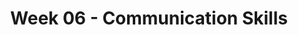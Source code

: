 ---
layout: single_embed_slide
title: "Week 06 - Communication Skills"
presentation_id: 8hWHQi
canonical_url: /presentations/8hWHQi/
slides:
  - slide_name: ../deck-5785-large-0.jpeg
    slide_thumbnail: ../deck-5785-thumb-0.jpeg
    slide_text: >
      <p><strong>Location</strong>: Online - Zoom<br />
      <strong>Time</strong>: Monday’s from 5:30-8:15<br />
      <strong>Week 06</strong>:  09/28/20<br />
      <strong>Topic and Content Area</strong>: Communication Skills<br />
      <strong>Reading Assignment</strong>: Hepworth et al. (2017) chapters five and six<br />
      <strong>Assignments Due</strong>:</p>
      <ul>
      <li>
      <strong>A–02: Asynchronous Class Engagement</strong> Communication Skills Teach-Back Video Post by Friday 10/02/20 at 11:55 PM and two replies by Sunday 10/04/20 at 11:55 PM <em>via my Heritage Course Forums</em>
      </li>
      <li>
      <strong>A–03: Reading Quiz</strong> for chapters five and six is due at 5:30 PM before class <em>via My Heritage</em>
      </li>
      </ul>
      <p><strong>Other Important Information</strong>: N/A</p>
      
  - slide_name: ../deck-5785-large-1.jpeg
    slide_thumbnail: ../deck-5785-thumb-1.jpeg
    slide_text: >
      <ul>
      <li>The Facilitative conditions</li>
      <li>Empathy</li>
      <li>Authenticity</li>
      <li>The Empathic Communication Scale</li>
      </ul>
      
  - slide_name: ../deck-5785-large-2.jpeg
    slide_thumbnail: ../deck-5785-thumb-2.jpeg
    slide_text: >
      <blockquote>
      <p>As we have talked about, relationship and client belief in the process is key to having positive outcomes.</p>
      </blockquote>
      <blockquote>
      <p>Nearly half of the outcome relies on fundamental skills and abilities that social workers need to learn, apart from the type of treatment offered
      (As cited by Hepworth — Adams et al., 2008; Miller et al., 2013)</p>
      </blockquote>
      <p>Factor | Percentage
      —- | —-
      Client or extra-therapeutic factors | 40%
      Relationship factors | 30%
      Placebo, hope, and expectancy factors | 15%
      Model / technique factors | 15%</p>
      
  - slide_name: ../deck-5785-large-3.jpeg
    slide_thumbnail: ../deck-5785-thumb-3.jpeg
    slide_text: >
      <blockquote>
      <p>“Clients often have an unclear idea about what to expect from contact with a social worker, and those ideas may differ from the social worker’s expectations as well (Kadushin &amp; Kadushin, 1997). This is most evident when the client has been referred or mandated for service. Clarifying expectations becomes a key intervention in work with clients who have not chosen to see a social worker (Rooney et al., 2009; Trotter, 2006).”</p>
      </blockquote>
      <ul>
      <li>
      <strong>Determine your client expectations</strong>: Ask questions to determine what their expectations. Help them to manage unrealistic or unreasonable expectations.</li>
      <li>
      <strong>Emphasize client responsibility</strong>: What are the expectations that you or others have on them.</li>
      <li>
      <strong>Emphasize difficulties inherent in the process</strong>: Making change is hard. Extinction burst.</li>
      <li>
      <strong>Clarify your own role</strong>: What will you be doing and expectations they can have on you</li>
      </ul>
      <blockquote>
      <p>[Small Group Activity] I’m going to be breaking you up to talk about your assignment… spend some time clarifying your own roles in that.</p>
      </blockquote>
      <p>B. F. Skinner (1933) “Resistance to Extinction” in the Process of Conditioning, The Journal of General Psychology, 9:2, 420-429, DOI: 10.1080/00221309.1933.9920945</p>
      
  - slide_name: ../deck-5785-large-4.jpeg
    slide_thumbnail: ../deck-5785-thumb-4.jpeg
    slide_text: >
      <p>You all are going to be participating in teach-back activity over the next couple of weeks.</p>
      <ul>
      <li>Discuss connection with other in cohort (do you have a group?)</li>
      <li>Discuss activity in general</li>
      <li>Discuss what will be doing</li>
      <li>Discuss how to assign topics / teams</li>
      </ul>
      <p>-&gt; Slide</p>
      
  - slide_name: ../deck-5785-large-5.jpeg
    slide_thumbnail: ../deck-5785-thumb-5.jpeg
    slide_text: >
      <p>The discrete verbal following skills include:</p>
      <ol>
      <li>Furthering responses</li>
      <li>Reflection responses</li>
      <li>Open and Closed-ended responses</li>
      <li>Seeking concreteness</li>
      <li>Providing and maintaining focus</li>
      <li>Summarizing</li>
      </ol>
      <p>You will be making a 10 -15 minute video teaching one of these skills. Longer description listed in My Heritage…</p>
      <p>Your goals right now are to do the following:</p>
      <ul>
      <li>Make sure you have each others contact information</li>
      <li>Help to clarify some of the roles that each of you have in your group</li>
      <li>Discuss initial overview plan</li>
      </ul>
      
  - slide_name: ../deck-5785-large-6.jpeg
    slide_thumbnail: ../deck-5785-thumb-6.jpeg
    slide_text: >
      <ul>
      <li>Importance of</li>
      <li>How to do</li>
      </ul>
      <p>I want to let you know about a couple of important things. First, I want you know that the things you tell me are confidential. Do you know what that means?… There are some exceptions….</p>
      
  - slide_name: ../deck-5785-large-7.jpeg
    slide_thumbnail: ../deck-5785-thumb-7.jpeg
    slide_text: >
      <blockquote>
      <p>Carl Rodgers and person Center Counseling probably give the best and most focus on basic helping attitudes.</p>
      </blockquote>
      <ul>
      <li>
      <p>The facilitative conditions (or core conditions) in helping relationships were originally denoted by Carl Rogers (1957) as…</p>
      <ul>
      <li>Empathy</li>
      <li>Unconditional positive regard</li>
      <li>Congruence</li>
      </ul>
      </li>
      <li>
      <p>Much of the current research describes these as:</p>
      </li>
      <li>
      <p>Warmth</p>
      </li>
      <li>
      <p>Authenticity</p>
      </li>
      <li>
      <p>Empathy</p>
      </li>
      <li>
      <p>Facilitative conditions are often thought to be the foundation-level skills that undergird many treatment models and help create a positive client–social worker relationship.</p>
      <ul>
      <li>Research has especially supported the correlation of empathy with positive social work outcomes.</li>
      </ul>
      </li>
      <li>
      <p>The facilitative skills are particularly useful in treatment situations with voluntary clients.</p>
      </li>
      </ul>
      
  - slide_name: ../deck-5785-large-8.jpeg
    slide_thumbnail: ../deck-5785-thumb-8.jpeg
    slide_text: >
      <blockquote>
      <p>The RSA. (2013, December 10). Brené Brown on Empathy. Brené Brown on Empathy. Retrieved from https://www.youtube.com/watch?v=1Evwgu369Jw</p>
      </blockquote>
      <blockquote>
      <p>The following is a short video clip from a presentation that Brené Brown did called the “The Power of Vulnerability.”</p>
      </blockquote>
      <blockquote>
      <p>[Activity] Watch the video clip.</p>
      </blockquote>
      <blockquote>
      <p>[Discussion] What did you think of Theresa Wiseman (2007) concept of four parts to empathy. “Toward a holistic conceptualization of empathy for nursing practice.”</p>
      </blockquote>
      <ol>
      <li>Perspective taking and recognizing their perspective as truth</li>
      <li>Staying out of judgment</li>
      <li>Recognizing emotion in other people</li>
      <li>Communicating emotion with people</li>
      </ol>
      <blockquote>
      <p>[Discussion] What do you think about this video?</p>
      </blockquote>
      
  - slide_name: ../deck-5785-large-9.jpeg
    slide_thumbnail: ../deck-5785-thumb-9.jpeg
    slide_text: >
      <blockquote>
      <p>To review, that is…</p>
      </blockquote>
      <ol>
      <li>Perspective taking and recognizing their perspective as truth</li>
      <li>Staying out of judgment</li>
      <li>Recognizing emotion in other people</li>
      <li>Communicating emotion with people</li>
      </ol>
      <p>Wiseman, T. (2007). Toward a holistic conceptualization of empathy for nursing practice. Advances in Nursing Science, 30(3), E61–E72. https://doi.org/10.1097/01.ANS.0000286630.00011.e3</p>
      
  - slide_name: ../deck-5785-large-10.jpeg
    slide_thumbnail: ../deck-5785-thumb-10.jpeg
    slide_text: >
      <blockquote>
      <p>With empathy being such an important skill, we need to discuss how we can develop perceptiveness to feelings. As well we know that feelings or emotions exert a powerful influence on behavior and often play a central role in the problems of clients.</p>
      </blockquote>
      <ul>
      <li>To respond to the broad spectrum of emotions and feeling states presented by clients, the social worker must be fully aware of the diversity of human emotions.
      <ul>
      <li>
      <strong>Position of not knowing…</strong>
      </li>
      <li>They also need to take a “not knowing” position of learning what emotional expression means for the particular client in front of them.</li>
      </ul>
      </li>
      <li>It is important to realize that high-level empathic responding takes place in two phases:
      <ul>
      <li>A thinking process</li>
      <li>A responding process</li>
      </ul>
      </li>
      </ul>
      <blockquote>
      <p>Applicants or voluntary clients often enter into the helping relationship with openness, hoping to explore both their concerns and their related feelings.</p>
      </blockquote>
      
  - slide_name: ../deck-5785-large-11.jpeg
    slide_thumbnail: ../deck-5785-thumb-11.jpeg
    slide_text: >
      <p>You feel __ about __ because __
      You feel __, yet you also feel __</p>
      <p>[Partner Group Activity] With partner, take turns sharing respectively for about five minutes, about an experience that they experienced a emotional response (any emotion, happiness, sadness, excitement, nervousness, etc. - does not need to be an overly personal story.) The person not telling the story job is to draw out the details of the event and find opportunities to respond empathetically.</p>
      
  - slide_name: ../deck-5785-large-12.jpeg
    slide_thumbnail: ../deck-5785-thumb-12.jpeg
    slide_text: >
      <blockquote>
      <p>There are a number of ways in which social workers can employ reciprocal empathic responding:</p>
      </blockquote>
      <ul>
      <li>Establishing relationships with clients in initial sessions</li>
      <li>Staying in touch with clients</li>
      <li>Accurately assessing client problems</li>
      <li>Responding to clients’ nonverbal messages</li>
      </ul>
      <p>—&gt; Continues on next slide</p>
      
  - slide_name: ../deck-5785-large-13.jpeg
    slide_thumbnail: ../deck-5785-thumb-13.jpeg
    slide_text: >
      <ul>
      <li>Making confrontations more palatable</li>
      <li>Handling obstacles presented by clients</li>
      <li>Managing anger and patterns of violence</li>
      <li>Utilizing empathic responses to facilitate group discussions</li>
      </ul>
      
  - slide_name: ../deck-5785-large-14.jpeg
    slide_thumbnail: ../deck-5785-thumb-14.jpeg
    slide_text: >
      <blockquote>
      <p>[Whole Class Activity] What is authenticity and why is it important?</p>
      </blockquote>
      <blockquote>
      <p>Authenticity is defined as the sharing of self by relating in a natural, sincere, spontaneous, open, and genuine manner.</p>
      </blockquote>
      
  - slide_name: ../deck-5785-large-15.jpeg
    slide_thumbnail: ../deck-5785-thumb-15.jpeg
    slide_text: >
      <blockquote>
      <p>“Viewed from a therapeutic perspective, self-disclosure encourages clients to reciprocate with trust and openness. Lee (2014) has identified two types of self-disclosure: self-involving statements and personal self-disclosure” (Hepworth, et al., 2017)</p>
      </blockquote>
      <ul>
      <li>
      <strong>Self-involving statements</strong> include messages that express the social worker’s personal reaction to the client during the course of a session.</li>
      <li>
      <strong>Personal self-disclosure messages</strong>, by contrast, center on struggles or problems the social worker is currently experiencing or has experienced that are similar to the client’s problems</li>
      </ul>
      
  - slide_name: ../deck-5785-large-16.jpeg
    slide_thumbnail: ../deck-5785-thumb-16.jpeg
    slide_text: >
      <blockquote>
      <p>The use of self-disclosure can be a meaningful and useful tool that we use as social workers. I also want to provide caution to you. First, let me tell you about my experience and then a couple of things I have found that you should consider.</p>
      </blockquote>
      <ul>
      <li>Tell story of my dad</li>
      <li>Tell story of starting our in social work and self-disclosure</li>
      <li>Talk about the three things that are important.</li>
      </ul>
      <hr />
      <ul>
      <li>Done for the client, <strong>purposefully</strong>
      </li>
      <li>Enough details to provide connection and understanding, but <strong>limited</strong>
      </li>
      <li>Focus on other forms to demonstrating authenticity, use <strong>sparingly</strong>
      </li>
      </ul>
      
  - slide_name: ../deck-5785-large-17.jpeg
    slide_thumbnail: ../deck-5785-thumb-17.jpeg
    slide_text: >
      <blockquote>
      <p>As social workers practice authentic responding and teach clients to respond authentically in their encounters with others, they should keep in mind the following guidelines related to the four elements of an authentic message:</p>
      </blockquote>
      <ul>
      <li>Personalize messages with the pronoun “I.”</li>
      <li>Share feelings that lie at varying depths.</li>
      <li>Describe the situation or targeted behavior in neutral or descriptive terms.</li>
      <li>Identify the specific impact of the problem situation or behavior of others.</li>
      </ul>
      
  - slide_name: ../deck-5785-large-18.jpeg
    slide_thumbnail: ../deck-5785-thumb-18.jpeg
    slide_text: >
      <blockquote>
      <p>Ragan, T. (2014 Jan 30) Carol Dweck - A study on praise and mindsets [Video File]. Retrieved from https://youtu.be/NWv1VdDeoRY.</p>
      </blockquote>
      <ul>
      <li>
      <p>[Whole Class Activity] Watch the video.</p>
      </li>
      <li>
      <p>[Whole Class Activity] Discuss:</p>
      <ul>
      <li>How does this impact us as social workers</li>
      <li>How do we give specific praise</li>
      </ul>
      </li>
      </ul>
      
  - slide_name: ../deck-5785-large-19.jpeg
    slide_thumbnail: ../deck-5785-thumb-19.jpeg
    slide_text: >
      <blockquote>
      <p>As social workers, we sometimes have to authentically respond when there are requests made by the client or when we believe it is for the best interest of the client.</p>
      </blockquote>
      <p>Client Initiated</p>
      <ul>
      <li>Requests from Clients for Personal Information</li>
      <li>Questions That Solicit the Social Worker’s Perceptions</li>
      </ul>
      <p>Worker Initiated</p>
      <ul>
      <li>Disclosing Past Experiences</li>
      <li>Sharing Perceptions, Ideas, Reactions, and Formulations</li>
      <li>Openly (and Tactfully) Sharing Reactions When Put on the Spot</li>
      <li>Experiencing Discomfort in Sessions</li>
      <li>Sharing Feelings When Clients’ Behavior Is Unreasonable or Distressing</li>
      <li>Sharing Feelings When Clients Give Positive Feedback</li>
      </ul>
      
  - slide_name: ../deck-5785-large-20.jpeg
    slide_thumbnail: ../deck-5785-thumb-20.jpeg
    slide_text: >
      <blockquote>
      <p>“Another aspect of relating authentically entails relating assertively to clients when a situation warrants such behavior.”</p>
      </blockquote>
      <ul>
      <li>
      <strong>Making Requests and Giving Directives</strong>: Work on problem solving during session and skill building.</li>
      <li>
      <strong>Maintaining Focus and Managing Interruptions</strong>: Keeping focus</li>
      <li>
      <strong>Interrupting Problematic Processes</strong>: When things aren’t going well.</li>
      <li>
      <strong>“Leaning Into” Clients’ Anger</strong>: Managing angry responses</li>
      <li>
      <strong>Saying No and Setting Limits</strong>: Saying no.</li>
      </ul>
      
  - slide_name: ../deck-5785-large-21.jpeg
    slide_thumbnail: ../deck-5785-thumb-21.jpeg
    slide_text: >
      <blockquote>
      <p>Empathic responding is a fundamental yet complex skill that requires systematic practice and extensive effort to achieve competency.</p>
      </blockquote>
      <ul>
      <li>Some social workers dismiss the need for training in empathic responding, mistakenly believing themselves to already be empathic in their contacts with clients.</li>
      </ul>
      <blockquote>
      <p>We can all improve our own level of empathetic responding. I would encourage you to consider where you really are at in regarding to your ability to empathetically respond.</p>
      </blockquote>
      <blockquote>
      <p>There are six levels on the empathic communication scale:</p>
      </blockquote>
      
  - slide_name: ../deck-5785-large-22.jpeg
    slide_thumbnail: ../deck-5785-thumb-22.jpeg
    slide_text: >
      <blockquote>
      <p>Level 0: Lack of empathic responding</p>
      </blockquote>
      <p>It is actively judgmental and inappropriately confrontational</p>
      
  - slide_name: ../deck-5785-large-23.jpeg
    slide_thumbnail: ../deck-5785-thumb-23.jpeg
    slide_text: >
      <blockquote>
      <p>Level 1: Low level of empathic responding</p>
      </blockquote>
      <blockquote>
      <p>Limited awareness or understanding of the client’s feelings; the social worker’s responses are irrelevant and often abrasive, hindering rather than facilitating communication</p>
      </blockquote>
      <blockquote>
      <p>Common problems related to level one are…</p>
      </blockquote>
      <ul>
      <li>Giving advice</li>
      <li>Persuading with logical argument</li>
      <li>Negativity evaluating the client</li>
      <li>Changing the subject</li>
      <li>Leading questions</li>
      <li>Untimely reassurance</li>
      </ul>
      
  - slide_name: ../deck-5785-large-24.jpeg
    slide_thumbnail: ../deck-5785-thumb-24.jpeg
    slide_text: >
      <blockquote>
      <p>Level 2: Moderately low level of empathic responding</p>
      </blockquote>
      <p>Responding to client’s surface message but omitting feelings or factual aspects</p>
      
  - slide_name: ../deck-5785-large-25.jpeg
    slide_thumbnail: ../deck-5785-thumb-25.jpeg
    slide_text: >
      <blockquote>
      <p>Level 3: Interchangeable or reciprocal level of empathic responding</p>
      </blockquote>
      <blockquote>
      <p>Ok therapeutic level of empathetic communication…</p>
      </blockquote>
      <blockquote>
      <p>convey understanding and are essentially interchangeable with the client’s obvious expressions, accurately reflecting factual aspects of the client’s messages and surface feelings or state of being</p>
      </blockquote>
      <ul>
      <li>
      <strong>Explore problems</strong>: Can be used for further exploration of problem focused responses of the client</li>
      <li>
      <strong>Immediately apparent emotions</strong>: responses such as these express accurately the immediately apparent emotions in the client’s message</li>
      </ul>
      
  - slide_name: ../deck-5785-large-26.jpeg
    slide_thumbnail: ../deck-5785-thumb-26.jpeg
    slide_text: >
      <blockquote>
      <p>Level 4: Moderately high level of empathic responding</p>
      </blockquote>
      <p>Somewhat additive, accurately identifying the client’s implicit underlying feelings and/or aspects of the problem</p>
      
  - slide_name: ../deck-5785-large-27.jpeg
    slide_thumbnail: ../deck-5785-thumb-27.jpeg
    slide_text: >
      <blockquote>
      <p>Level 5: High level of empathic responding</p>
      </blockquote>
      <p>Reflecting each emotional nuance and using voice and intensity of expressions finely attuned to the client’s moment-by-moment experiencing, the social worker accurately responds to the full range and intensity of both surface and underlying feelings and meanings at Level 5.</p>
      
  - slide_name: ../deck-5785-large-28.jpeg
    slide_thumbnail: ../deck-5785-thumb-28.jpeg
    slide_text: >
      <blockquote>
      <p>While we do not need to be in all of our relationships, or in every arena. I believe it can be helpful for us to self evaluate ourselves and what levels we might be at.</p>
      </blockquote>
      <p>[Small Group Activity] Partner discussion with the following points:</p>
      <ul>
      <li>How does the level of your empathetic response change between different people that you interact with?</li>
      <li>What levels of empathetic communication do in the various types of communication you have in your life?</li>
      <li>What are things you can do to increase the your level of empathetic response?</li>
      </ul>
      
---